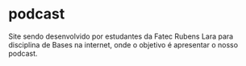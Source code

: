 # podcast
 Site sendo desenvolvido por estudantes da Fatec Rubens Lara para disciplina de Bases na internet, onde o objetivo é apresentar o nosso podcast. 
